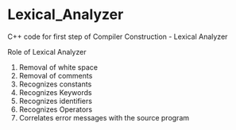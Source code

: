# Lexical_Analyzer
C++ code for first step of Compiler Construction - Lexical Analyzer

Role of Lexical Analyzer
1. Removal of white space
2. Removal of comments
3. Recognizes constants
4. Recognizes Keywords
5. Recognizes identifiers
6. Recognizes Operators
7. Correlates error messages with the source program

